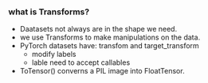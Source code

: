 ### what is Transforms?

* Daatasets not always are in the shape we need.
* we use Transforms to make manipulations on the data.
* PyTorch datasets have: transfom and target_transform
  * modify labels
  * lable need to accept callables
* ToTensor() converns a PIL image into FloatTensor.  